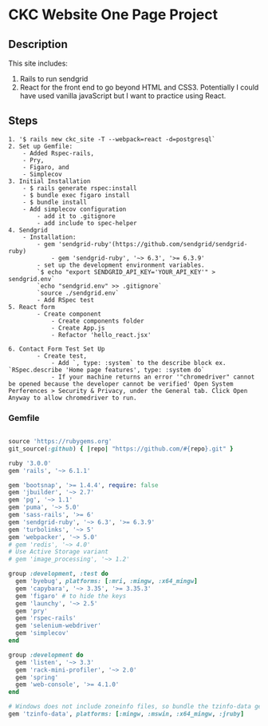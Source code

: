 # CKC Website One Page Project

## Description

This site includes:

1. Rails to run sendgrid
2. React for the front end to go beyond HTML and CSS3. Potentially I could have used vanilla javaScript but I want to practice using React.


## Steps

	1. '$ rails new ckc_site -T --webpack=react -d=postgresql`
	2. Set up Gemfile:
		- Added Rspec-rails,
		- Pry, 
		- Figaro, and 
		- Simplecov
	3. Initial Installation
		- $ rails generate rspec:install
		- $ bundle exec figaro install
		- $ bundle install
		- Add simplecov configuration
			- add it to .gitignore
			- add include to spec-helper
	4. Sendgrid
		- Installation:
			- gem 'sendgrid-ruby'(https://github.com/sendgrid/sendgrid-ruby)
				- gem 'sendgrid-ruby', '~> 6.3', '>= 6.3.9'
			- set up the development environment variables.
			`$ echo "export SENDGRID_API_KEY='YOUR_API_KEY'" > sendgrid.env`
			`echo "sendgrid.env" >> .gitignore`
			`source ./sendgrid.env`
			- Add RSpec test
	5. React form
			- Create component
				- Create components folder
				- Create App.js	
				- Refactor 'hello_react.jsx'

	6. Contact Form Test Set Up
			- Create test,
                - Add `, type: :system` to the describe block ex. `RSpec.describe 'Home page features', type: :system do`
                - If your machine returns an error '"chromedriver" cannot be opened because the developer cannot be verified' Open System Perferences > Security & Privacy, under the General tab. Click Open Anyway to allow chromedriver to run.

### Gemfile

``` ruby

source 'https://rubygems.org'
git_source(:github) { |repo| "https://github.com/#{repo}.git" }

ruby '3.0.0'
gem 'rails', '~> 6.1.1'

gem 'bootsnap', '>= 1.4.4', require: false
gem 'jbuilder', '~> 2.7'
gem 'pg', '~> 1.1'
gem 'puma', '~> 5.0'
gem 'sass-rails', '>= 6'
gem 'sendgrid-ruby', '~> 6.3', '>= 6.3.9'
gem 'turbolinks', '~> 5'
gem 'webpacker', '~> 5.0'
# gem 'redis', '~> 4.0'
# Use Active Storage variant
# gem 'image_processing', '~> 1.2'

group :development, :test do
  gem 'byebug', platforms: [:mri, :mingw, :x64_mingw]
  gem 'capybara', '~> 3.35', '>= 3.35.3'
  gem 'figaro' # to hide the keys
  gem 'launchy', '~> 2.5'
  gem 'pry'
  gem 'rspec-rails'
  gem 'selenium-webdriver'
  gem 'simplecov'
end

group :development do
  gem 'listen', '~> 3.3'
  gem 'rack-mini-profiler', '~> 2.0'
  gem 'spring'
  gem 'web-console', '>= 4.1.0'
end

# Windows does not include zoneinfo files, so bundle the tzinfo-data gem
gem 'tzinfo-data', platforms: [:mingw, :mswin, :x64_mingw, :jruby]

```
